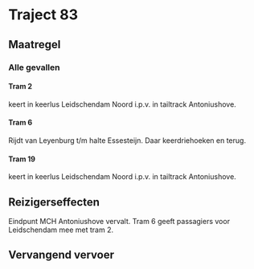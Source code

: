 # Traject 83
## Maatregel
### Alle gevallen

#### Tram 2
keert in keerlus Leidschendam Noord i.p.v. in tailtrack Antoniushove.

#### Tram 6
Rijdt van Leyenburg t/m halte Essesteijn. Daar keerdriehoeken en terug.

#### Tram 19
keert in keerlus Leidschendam Noord i.p.v. in tailtrack Antoniushove.

## Reizigerseffecten
Eindpunt MCH Antoniushove vervalt.
Tram 6 geeft passagiers voor Leidschendam mee met tram 2.

## Vervangend vervoer


